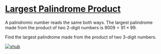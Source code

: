 # [Largest Palindrome Product](https://projecteuler.net/problem=4)

A palindromic number reads the same both ways. The largest palindrome made from the product of two 2-digit numbers is $`9009 = 91 \times 99.`$

Find the largest palindrome made from the product of two 3-digit numbers.

[![xhub](https://img.shields.io/badge/Rendered%20with-xhub-f2eecb?style=flat-square)](https://chrome.google.com/webstore/detail/xhub/anidddebgkllnnnnjfkmjcaallemhjee)